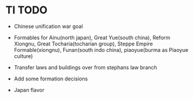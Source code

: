 # TI TODO

- Chinese unification war goal

- Formables for Ainu(north japan), Great Yue(south china), Reform Xiongnu, Great Tocharia(tocharian group), Steppe Empire Formable(xiongnu), 
Funan(south indo china), piaoyue(burma as Piaoyue culture)

- Transfer laws and buildings over from stephans law branch

- Add some formation decisions

- Japan flavor